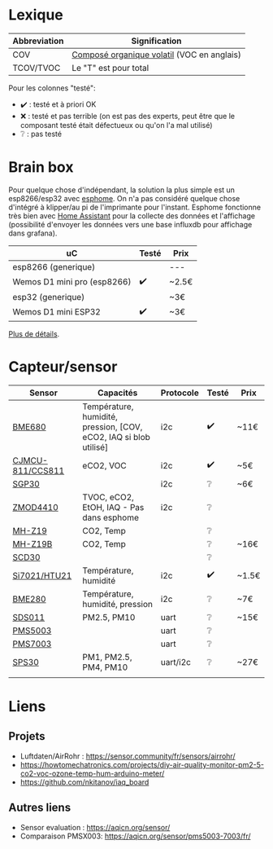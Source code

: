 # Lexique


| Abbreviation | Signification                                                                                              |
| ------------ | ---------------------------------------------------------------------------------------------------------- |
| COV          | [Composé organique volatil](https://fr.wikipedia.org/wiki/Compos%C3%A9_organique_volatil) (VOC en anglais) |
| TCOV/TVOC    | Le "T" est pour total                                                                                      |

Pour les colonnes "testé":
- :heavy_check_mark: : testé et à priori OK
- :x: : testé et pas terrible (on est pas des experts, peut être que le composant testé était défectueux ou qu'on l'a mal utilisé)
- :grey_question: : pas testé


# Brain box

Pour quelque chose d'indépendant, la solution la plus simple est un esp8266/esp32 avec [esphome](https://esphome.io/).
On n'a pas considéré quelque chose d'intégré à klipper/au pi de l'imprimante pour l'instant.
Esphome fonctionne très bien avec [Home Assistant](https://www.home-assistant.io/) pour la collecte des données et l'affichage (possibilité d'envoyer les données vers une base influxdb pour affichage dans grafana).

| uC                          | Testé              | Prix  |
| --------------------------- | ------------------ | ----- |
| esp8266 (generique)         |                    | ---   |
| Wemos D1 mini pro (esp8266) | :heavy_check_mark: | ~2.5€ |
| esp32 (generique)           |                    | ~3€   |
| Wemos D1 mini ESP32         | :heavy_check_mark: | ~3€   |

[Plus de détails](./ESP.md).

# Capteur/sensor

| Sensor                              | Capacités                                                         | Protocole | Testé              | Prix  |
| ----------------------------------- | ----------------------------------------------------------------- | --------- | ------------------ | ----- |
| [BME680](./COV.md#bme680)           | Température, humidité, pression, [COV, eCO2, IAQ si blob utilisé] | i2c       | :heavy_check_mark: | ~11€  |
| [CJMCU-811/CCS811](./COV.md#bme680) | eCO2, VOC                                                         | i2c       | :heavy_check_mark: | ~5€   |
| [SGP30](./COV.md#sgp30)             |                                                                   | i2c       | :grey_question:    | ~6€   |
| [ZMOD4410](./COV.md#zmod4410)       | TVOC, eCO2, EtOH, IAQ - Pas dans esphome                          | i2c       | :grey_question:    |       |
| [MH-Z19](./Autres.md#mh-z19)        | CO2, Temp                                                         |           | :grey_question:    |       |
| [MH-Z19B](./Autres.md#mh-z19)       | CO2, Temp                                                         |           | :grey_question:    | ~16€  |
| [SCD30](./Autres.md#scd30)          |                                                                   |           | :grey_question:    |       |
| [Si7021/HTU21](./Autres.md#htu21)   | Température, humidité                                             | i2c       | :heavy_check_mark: | ~1.5€ |
| [BME280](./Autres.md#bme280)        | Température, humidité, pression                                   | i2c       | :grey_question:    | ~7€   |
| [SDS011](./Particules.md#sds011)    | PM2.5, PM10                                                       | uart      | :grey_question:    | ~15€  |
| [PMS5003](./Particules.md#pmsx003)  |                                                                   | uart      | :grey_question:    |       |
| [PMS7003](./Particules.md#pmsx003)  |                                                                   | uart      | :grey_question:    |       |
| [SPS30](./Particules.md#sps30)      | PM1, PM2.5, PM4, PM10                                             | uart/i2c  | :grey_question:    | ~27€  |
|                                     |                                                                   |           |                    |       |



# Liens


## Projets
- Luftdaten/AirRohr : https://sensor.community/fr/sensors/airrohr/
- https://howtomechatronics.com/projects/diy-air-quality-monitor-pm2-5-co2-voc-ozone-temp-hum-arduino-meter/
- https://github.com/nkitanov/iaq_board

## Autres liens
- Sensor evaluation : https://aqicn.org/sensor/
- Comparaison PMSX003: https://aqicn.org/sensor/pms5003-7003/fr/

